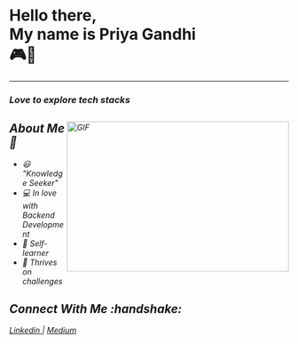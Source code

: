 <h1>Hello there, <br> My name is Priya Gandhi <br>
🎮🙂
</h1>

<hr>
<h3><i>Love to explore tech stacks</h3>
<img align="right" alt="GIF" src = "https://media.giphy.com/media/v1.Y2lkPTc5MGI3NjExNDMzM2Y5MTQzYWI4YzVmM2U0ZWZmNDZiZGFkMTAwZjk5YzRkNzFlNCZlcD12MV9pbnRlcm5hbF9naWZzX2dpZklkJmN0PWc/Rlqzt1kP5459lJi6oi/giphy.gif" height="270" width = '400' />

<h2>About Me 📖 </h2>

- 😃 "Knowledge Seeker" <br>
- 💻 In love with Backend Development <br>
- 👀 Self-learner <br>
- 💯 Thrives on challenges <br>


<h2>Connect With Me :handshake: </h2>
<p>
  <a href = "https://www.linkedin.com/in/priya-gandhi-a6731b200/"> Linkedin </a> <span> | </span>
  <a href = "https://medium.com/@priyagandhi2k"> Medium </a>
</p>
